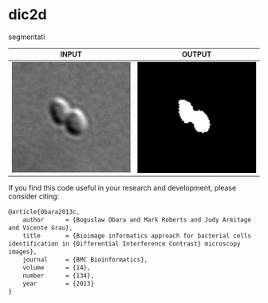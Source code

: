 # dic2d
segmentati<br/>

| INPUT  | OUTPUT |
| ------------- | ------------- |
| <img src="https://github.com/BoguslawObara/dic2d/blob/master/im/dic_image.png" width="250">  | <img src="https://github.com/BoguslawObara/dic2d/blob/master/im/dic_image_s.png" width="250"> |

If you find this code useful in your research and development, please consider citing:

    @article{Obara2013c,
        author      = {Boguslaw Obara and Mark Roberts and Judy Armitage and Vicente Grau},
        title       = {Bioimage informatics approach for bacterial cells identification in {Differential Interference Contrast} microscopy images},
        journal     = {BMC Bioinformatics},
        volume      = {14},
        number      = {134},
        year        = {2013}
    }